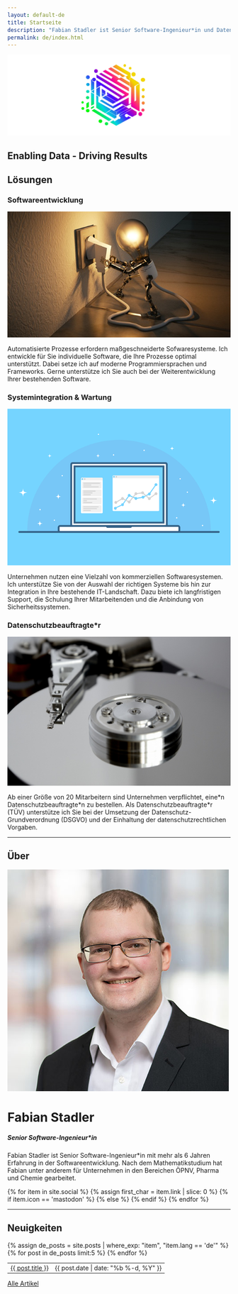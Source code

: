 ```yaml
---
layout: default-de
title: Startseite
description: "Fabian Stadler ist Senior Software-Ingenieur*in und Datenschutzbeauftragte*r (TÜV). Durch langjährige Erfahrung unterstützt Fabian Sie bei der Umsetzung Ihrer IT-Projekte."
permalink: de/index.html
---
```


<section class="index-header">
    <img src="/assets/img/company_logo.jpg" alt="Logo von Fabian Stadler" loading="eager">
    <div class="centered"><h2>Enabling Data - Driving Results</h2></div>
</section>

## Lösungen

<div class="home-section">
    <div class="left">
        <h3>Softwareentwicklung</h3>
        <img src="/assets/img/lightbulb-3104355_640.jpg" alt="Bild einer Glühbirne">
        <p>Automatisierte Prozesse erfordern maßgeschneiderte Sofwaresysteme. Ich entwickle für Sie individuelle Software, die Ihre Prozesse optimal unterstützt. Dabei setze ich auf moderne Programmiersprachen und Frameworks. Gerne unterstütze ich Sie auch bei der Weiterentwicklung Ihrer bestehenden Software.</p>
    </div>
</div>

<div class="home-section">
    <div class="right">
        <h3>Systemintegration & Wartung</h3>
        <img src="/assets/img/interface-3593269_640.png" alt="Bild einer Schnittstelle">
        <p>Unternehmen nutzen eine Vielzahl von kommerziellen Softwaresystemen. Ich unterstütze Sie von der Auswahl der richtigen Systeme bis hin zur Integration in Ihre bestehende IT-Landschaft. Dazu biete ich langfristigen Support, die Schulung Ihrer Mitarbeitenden und die Anbindung von Sicherheitssystemen.</p>
    </div>
</div>

<div class="home-section">
    <div class="left">
        <h3>Datenschutzbeauftragte*r</h3>
        <img src="/assets/img/hard_drive_disk.jpg" alt="Bild einer Festplatte">
        <p>Ab einer Größe von 20 Mitarbeitern sind Unternehmen verpflichtet, eine*n Datenschutzbeauftragte*n zu bestellen. Als Datenschutzbeauftragte*r (TÜV) unterstütze ich Sie bei der Umsetzung der Datenschutz-Grundverordnung (DSGVO) und der Einhaltung der datenschutzrechtlichen Vorgaben.</p>
    </div>
</div>

----

## Über

<div class="profile-section">
    <div class="profile">
        <img src="/assets/img/fabian_stadler.jpg" alt="Profilbild von Fabian Stadler">
        <h1>Fabian Stadler</h1>
        <h5 class="post-date">Senior Software-Ingenieur*in</h5>
    </div>
    <div class="profile-text">
        <p>Fabian Stadler ist Senior Software-Ingenieur*in mit mehr als 6 Jahren Erfahrung in der Softwareentwicklung. Nach dem Mathematikstudium hat Fabian unter anderem für Unternehmen in den Bereichen ÖPNV, Pharma und Chemie gearbeitet.</p>
        {% for item in site.social %}
            {% assign first_char = item.link | slice: 0 %}
            {% if item.icon == 'mastodon' %}
            <a class="icon contact-button"  rel="me" href="{{ item.link }}" target="_blank"><i class="fa-brands fa-{{ item.icon }}" aria-hidden="true"></i></a>
            {% else %}
            <a class="icon contact-button" href="{{ item.link }}" target="_blank"><i class="fa-{{ item.icon-class }} fa-{{ item.icon }}" aria-hidden="true"></i></a>
            {% endif %}
        {% endfor %}
    </div>
</div>

----

## Neuigkeiten

<table class="home-table">
    {% assign de_posts = site.posts | where_exp: "item", "item.lang == 'de'" %}
    {% for post in de_posts limit:5 %}
    <tr>
        <td class="home-post-title"><a href="{{ post.url }}">{{ post.title }}</a></td>
        <td class="home-post-date">{{ post.date | date: "%b %-d, %Y" }}</td>
    </tr>
    {% endfor %}
</table>

<p class="more-articles">
    <a href="/de/posts.html">Alle Artikel</a>
</p>
